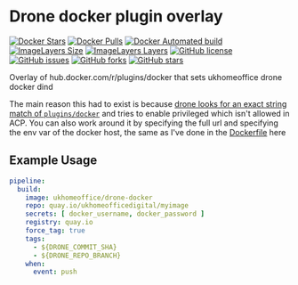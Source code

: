 # Drone docker plugin overlay

[![Docker Stars](https://img.shields.io/docker/stars/ukhomeoffice/drone-docker.svg)](https://hub.docker.com/r/ukhomeoffice/drone-docker/)
[![Docker Pulls](https://img.shields.io/docker/pulls/ukhomeoffice/drone-docker.svg)](https://hub.docker.com/r/ukhomeoffice/drone-docker/)
[![Docker Automated build](https://img.shields.io/docker/automated/ukhomeoffice/drone-docker.svg)](https://hub.docker.com/r/ukhomeoffice/drone-docker/builds/)
[![ImageLayers Size](https://img.shields.io/imagelayers/image-size/ukhomeoffice/drone-docker/latest.svg)]()
[![ImageLayers Layers](https://img.shields.io/imagelayers/layers/ukhomeoffice/drone-docker/latest.svg)]()
[![GitHub license](https://img.shields.io/github/license/UKHomeOffice/drone-docker-overlay.svg)](https://github.com/UKHomeOffice/drone-docker-overlay/blob/master/LICENSE)
[![GitHub issues](https://img.shields.io/github/issues/UKHomeOffice/drone-docker-overlay.svg)](https://github.com/UKHomeOffice/drone-docker-overlay/issues)
[![GitHub forks](https://img.shields.io/github/forks/UKHomeOffice/drone-docker-overlay.svg)](https://github.com/UKHomeOffice/drone-docker-overlay/network)
[![GitHub stars](https://img.shields.io/github/stars/UKHomeOffice/drone-docker-overlay.svg)](https://github.com/UKHomeOffice/drone-docker-overlay/stargazers)

Overlay of hub.docker.com/r/plugins/docker that sets ukhomeoffice drone docker dind

The main reason this had to exist is because [drone looks for an exact string match of `plugins/docker`](https://github.com/drone/drone/blob/923de1c4f20ea596bd17d8e4c7fad1e5f192fa87/cmd/drone-server/server.go#L111) and tries to enable privileged which isn't allowed in ACP.
You can also work around it by specifying the full url and specifying the env var of the docker host, the same as I've done in the [Dockerfile](./Dockerfile) here

## Example Usage
```yaml
pipeline:
  build:
    image: ukhomeoffice/drone-docker
    repo: quay.io/ukhomeofficedigital/myimage
    secrets: [ docker_username, docker_password ]
    registry: quay.io
    force_tag: true
    tags:
      - ${DRONE_COMMIT_SHA}
      - ${DRONE_REPO_BRANCH}
    when:
      event: push
```
